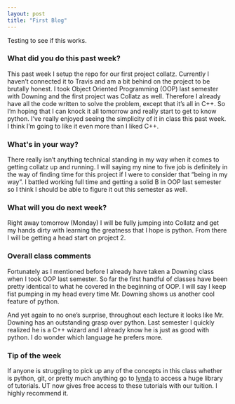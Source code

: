 ```yaml
---
layout: post
title: "First Blog"
---
```


Testing to see if this works.

### What did you do this past week?

This past week I setup the repo for our first project collatz.  Currently I haven’t connected it to Travis and am a bit behind on the project to be brutally honest. I took Object Oriented Programming (OOP) last semester with Downing and the first project was Collatz as well. Therefore I already have all the code written to solve the problem, except that it’s all in C++. So I’m hoping that I can knock it all tomorrow and really start to get to know python. I’ve really enjoyed seeing the simplicity of it in class this past week. I think I’m going to like it even more than I liked C++.

### What's in your way?

There really isn’t anything technical standing in my way when it comes to getting collatz up and running. I will saying my nine to five job is definitely in the way of finding time for this project if I were to consider that “being in my way”. I battled working full time and getting a solid B in OOP last semester so I think I should be able to figure it out this semester as well.

### What will you do next week?

Right away tomorrow (Monday) I will be fully jumping into Collatz and get my hands dirty with learning the greatness that I hope is python. From there I will be getting a head start on project 2. 

### Overall class comments

Fortunately as I mentioned before I already have taken a Downing class when I took OOP last semester. So far the first handful of classes have been pretty identical to what he covered in the beginning of OOP. I will say I keep fist pumping in my head every time Mr. Downing shows us another cool feature of python. 

And yet again to no one’s surprise, throughout each lecture it looks like Mr. Downing has an outstanding grasp over python. Last semester I quickly realized he is a C++ wizard and I already know he is just as good with python. I do wonder which language he prefers more. 

### Tip of the week

If anyone is struggling to pick up any of the concepts in this class whether is python, git, or pretty much anything go to [lynda](https://www.lynda.com/signin/organization) to access a huge library of tutorials. UT now gives free access to these tutorials with our tuition. I highly recommend it. 


